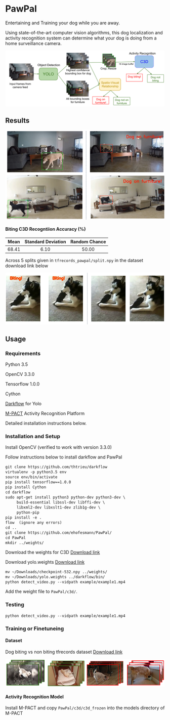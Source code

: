 # PawPal
Entertaining and Training your dog while you are away.

Using state-of-the-art computer vision algorithms, this dog localization and activity recognition system can determine what your dog is doing from a home surveillance camera.

![](https://github.com/ehofesmann/PawPal/blob/master/images/pipeline.png)



## Results
![](https://github.com/ehofesmann/PawPal/blob/master/images/furniture.png)

#### Biting C3D Recogntiion Accuracy (%)
|  Mean | Standard Deviation | Random Chance |  
|:----------:|:------:| :----:|
|  68.41 | 6.10 | 50.00 |

Across 5 splits given in ```tfrecords_pawpal/split.npy``` in the dataset download link below


![](https://github.com/ehofesmann/PawPal/blob/master/images/biting.png)



## Usage



### Requirements
Python 3.5

OpenCV 3.3.0

Tensorflow 1.0.0

Cython


[Darkflow](https://github.com/thtrieu/darkflow) for Yolo

[M-PACT](https://github.com/MichiganCOG/M-PACT) Activity Recognition Platform

Detailed installation instructions below.

### Installation and Setup

Install OpenCV (verified to work with version 3.3.0)

Follow instructions below to install darkflow and PawPal
```
git clone https://github.com/thtrieu/darkflow
virtualenv -p python3.5 env
source env/bin/activate
pip install tensorflow==1.0.0 
pip install Cython 
cd darkflow
sudo apt-get install python3 python-dev python3-dev \
     build-essential libssl-dev libffi-dev \
     libxml2-dev libxslt1-dev zlib1g-dev \
     python-pip
pip install -e .
flow  (ignore any errors)
cd ..
git clone https://github.com/ehofesmann/PawPal/
cd PawPal
mkdir ../weights/

```
Download the weights for C3D [Download link](https://umich.box.com/s/va0jkzx6ym0vb4k6909sxebjijne0uez)

Download yolo.weights [Download link](https://drive.google.com/drive/folders/0B1tW_VtY7onidEwyQ2FtQVplWEU)
```
mv ~/Downloads/checkpoint-532.npy ../weights/
mv ~/Downloads/yolo.weights ../darkflow/bin/
python detect_video.py --vidpath example/example1.mp4
```
Add the weight file to ```PawPal/c3d/```.

### Testing

```
python detect_video.py --vidpath example/example1.mp4
```

### Training or Finetuneing

#### Dataset
Dog biting vs non biting tfrecords dataset [Download link](https://umich.box.com/s/jptvbcuig2ieejmhhv7p8kic7t3vraeu)

![](https://github.com/ehofesmann/PawPal/blob/master/images/data.png)


#### Activity Recognition Model
Install M-PACT and copy ```PawPal/c3d/c3d_frozen``` into the models directory of M-PACT






